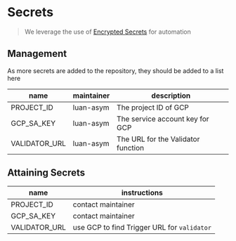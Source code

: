 # Secrets

> We leverage the use of [Encrypted Secrets](https://docs.github.com/en/actions/reference/encrypted-secrets) for automation

## Management

As more secrets are added to the repository, they should be added to a list here

| name          | maintainer | description                        |
| ------------- | ---------- | ---------------------------------- |
| PROJECT_ID    | luan-asym  | The project ID of GCP              |
| GCP_SA_KEY    | luan-asym  | The service account key for GCP    |
| VALIDATOR_URL | luan-asym  | The URL for the Validator function |

## Attaining Secrets

| name          | instructions                                |
| ------------- | ------------------------------------------- |
| PROJECT_ID    | contact maintainer                          |
| GCP_SA_KEY    | contact maintainer                          |
| VALIDATOR_URL | use GCP to find Trigger URL for `validator` |
